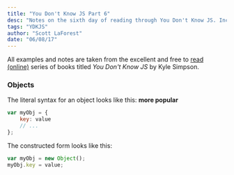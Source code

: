 ```yaml
---
title: "You Don't Know JS Part 6"
desc: "Notes on the sixth day of reading through You Don't Know JS. Includes object creation."
tags: "YDKJS"
author: "Scott LaForest"
date: "06/08/17"
---
```

All examples and notes are taken from the excellent and free to [read (online)](https://github.com/getify/You-Dont-Know-JS) series of books titled *You Don't Know JS* by Kyle Simpson.

### Objects

The literal syntax for an object looks like this: **more popular**

```javascript
var myObj = {
	key: value
	// ...
};
```
The constructed form looks like this:
```javascript
var myObj = new Object();
myObj.key = value;
```
